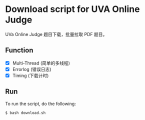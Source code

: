 # Download script for UVA Online Judge

UVa Online Judge 题目下载，批量拉取 PDF 题目。

## Function
 - [x] Multi-Thread (简单的多线程)
 - [x] Errorlog (错误日志)
 - [x] Timing (下载计时)

## Run

To run the script, do the following:

```
$ bash download.sh
```

